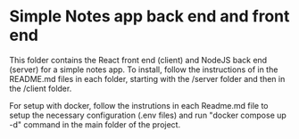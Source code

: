 # Simple Notes app back end and front end

This folder contains the React front end (client) and NodeJS back end (server) for a simple notes app.
To install, follow the instructions of in the README.md files in each folder, starting with the /server folder and then in the /client folder.

For setup with docker, follow the instrutions in each Readme.md file to setup the necessary configuration (.env files) and run "docker compose up -d" command in the main folder of the project.